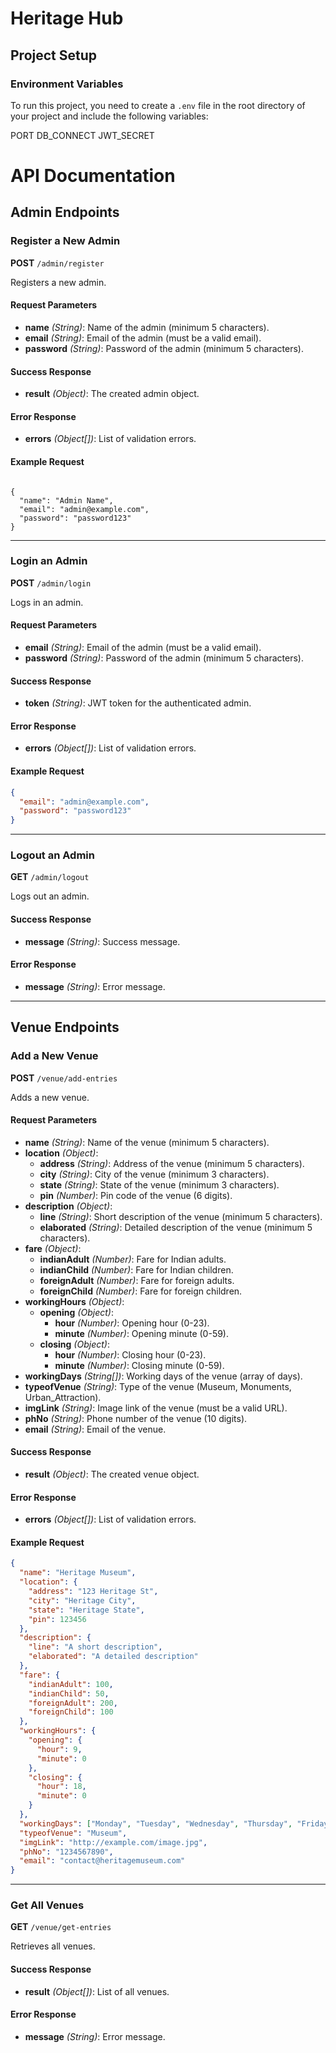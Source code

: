 # Heritage Hub

## Project Setup

### Environment Variables
To run this project, you need to create a `.env` file in the root directory of your project and include the following variables:

PORT
DB_CONNECT
JWT_SECRET



# API Documentation

## Admin Endpoints

### Register a New Admin
**POST** `/admin/register`

Registers a new admin.

#### Request Parameters
- **name** *(String)*: Name of the admin (minimum 5 characters).
- **email** *(String)*: Email of the admin (must be a valid email).
- **password** *(String)*: Password of the admin (minimum 5 characters).

#### Success Response
- **result** *(Object)*: The created admin object.

#### Error Response
- **errors** *(Object[])*: List of validation errors.

#### Example Request
```env

{
  "name": "Admin Name",
  "email": "admin@example.com",
  "password": "password123"
}
```

---

### Login an Admin
**POST** `/admin/login`

Logs in an admin.

#### Request Parameters
- **email** *(String)*: Email of the admin (must be a valid email).
- **password** *(String)*: Password of the admin (minimum 5 characters).

#### Success Response
- **token** *(String)*: JWT token for the authenticated admin.

#### Error Response
- **errors** *(Object[])*: List of validation errors.

#### Example Request
```json
{
  "email": "admin@example.com",
  "password": "password123"
}
```

---

### Logout an Admin
**GET** `/admin/logout`

Logs out an admin.

#### Success Response
- **message** *(String)*: Success message.

#### Error Response
- **message** *(String)*: Error message.

---

## Venue Endpoints

### Add a New Venue
**POST** `/venue/add-entries`

Adds a new venue.

#### Request Parameters
- **name** *(String)*: Name of the venue (minimum 5 characters).
- **location** *(Object)*:
  - **address** *(String)*: Address of the venue (minimum 5 characters).
  - **city** *(String)*: City of the venue (minimum 3 characters).
  - **state** *(String)*: State of the venue (minimum 3 characters).
  - **pin** *(Number)*: Pin code of the venue (6 digits).
- **description** *(Object)*:
  - **line** *(String)*: Short description of the venue (minimum 5 characters).
  - **elaborated** *(String)*: Detailed description of the venue (minimum 5 characters).
- **fare** *(Object)*:
  - **indianAdult** *(Number)*: Fare for Indian adults.
  - **indianChild** *(Number)*: Fare for Indian children.
  - **foreignAdult** *(Number)*: Fare for foreign adults.
  - **foreignChild** *(Number)*: Fare for foreign children.
- **workingHours** *(Object)*:
  - **opening** *(Object)*:
    - **hour** *(Number)*: Opening hour (0-23).
    - **minute** *(Number)*: Opening minute (0-59).
  - **closing** *(Object)*:
    - **hour** *(Number)*: Closing hour (0-23).
    - **minute** *(Number)*: Closing minute (0-59).
- **workingDays** *(String[])*: Working days of the venue (array of days).
- **typeofVenue** *(String)*: Type of the venue (Museum, Monuments, Urban_Attraction).
- **imgLink** *(String)*: Image link of the venue (must be a valid URL).
- **phNo** *(String)*: Phone number of the venue (10 digits).
- **email** *(String)*: Email of the venue.

#### Success Response
- **result** *(Object)*: The created venue object.

#### Error Response
- **errors** *(Object[])*: List of validation errors.

#### Example Request
```json
{
  "name": "Heritage Museum",
  "location": {
    "address": "123 Heritage St",
    "city": "Heritage City",
    "state": "Heritage State",
    "pin": 123456
  },
  "description": {
    "line": "A short description",
    "elaborated": "A detailed description"
  },
  "fare": {
    "indianAdult": 100,
    "indianChild": 50,
    "foreignAdult": 200,
    "foreignChild": 100
  },
  "workingHours": {
    "opening": {
      "hour": 9,
      "minute": 0
    },
    "closing": {
      "hour": 18,
      "minute": 0
    }
  },
  "workingDays": ["Monday", "Tuesday", "Wednesday", "Thursday", "Friday"],
  "typeofVenue": "Museum",
  "imgLink": "http://example.com/image.jpg",
  "phNo": "1234567890",
  "email": "contact@heritagemuseum.com"
}
```

---

### Get All Venues
**GET** `/venue/get-entries`

Retrieves all venues.

#### Success Response
- **result** *(Object[])*: List of all venues.

#### Error Response
- **message** *(String)*: Error message.

